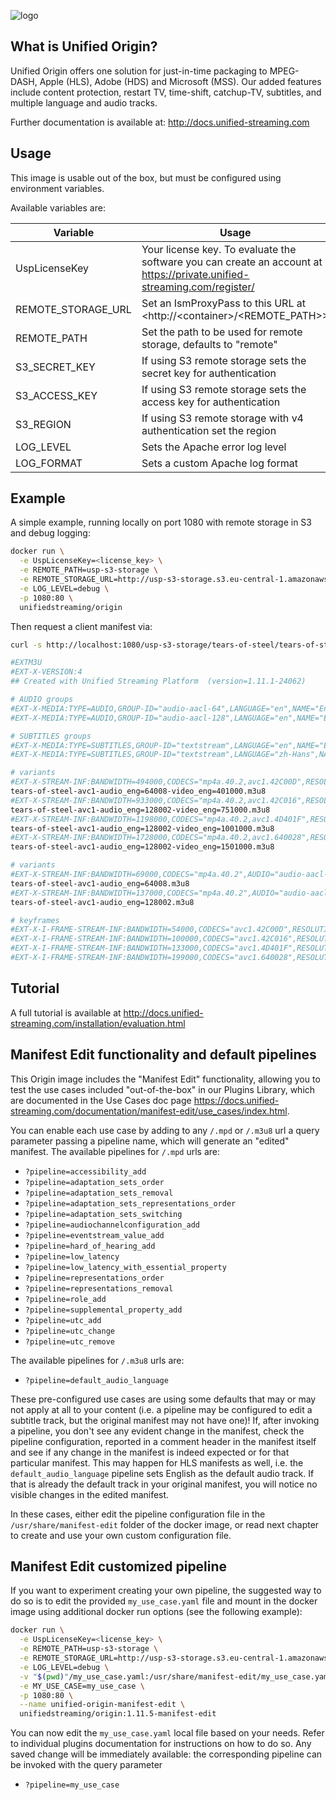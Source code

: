 ![logo](https://raw.githubusercontent.com/unifiedstreaming/origin/master/unifiedstreaming-logo-black.png)

What is Unified Origin?
-----------------------
Unified Origin offers one solution for just-in-time packaging to MPEG-DASH, Apple (HLS), Adobe (HDS) and Microsoft (MSS). Our added features include content protection, restart TV, time-shift, catchup-TV, subtitles, and multiple language and audio tracks.

Further documentation is available at: <http://docs.unified-streaming.com>

Usage
-----
This image is usable out of the box, but must be configured using environment variables.

Available variables are:

|Variable        |Usage   |Mandatory?|
|----------------|--------|----------|
|UspLicenseKey |Your license key. To evaluate the software you can create an account at <https://private.unified-streaming.com/register/>|Yes|
|REMOTE_STORAGE_URL|Set an IsmProxyPass to this URL at <http://<container\>/<REMOTE_PATH\>>|No|
|REMOTE_PATH|Set the path to be used for remote storage, defaults to "remote"|No|
|S3_SECRET_KEY|If using S3 remote storage sets the secret key for authentication|No|
|S3_ACCESS_KEY|If using S3 remote storage sets the access key for authentication|No|
|S3_REGION|If using S3 remote storage with v4 authentication set the region|No|
|LOG_LEVEL|Sets the Apache error log level|No|
|LOG_FORMAT|Sets a custom Apache log format|No|


Example
-------
A simple example, running locally on port 1080 with remote storage in S3 and debug logging:

```bash
docker run \
  -e UspLicenseKey=<license_key> \
  -e REMOTE_PATH=usp-s3-storage \
  -e REMOTE_STORAGE_URL=http://usp-s3-storage.s3.eu-central-1.amazonaws.com/ \
  -e LOG_LEVEL=debug \
  -p 1080:80 \
  unifiedstreaming/origin
```

Then request a client manifest via:
```bash
curl -s http://localhost:1080/usp-s3-storage/tears-of-steel/tears-of-steel-avc1.ism/.m3u8

#EXTM3U
#EXT-X-VERSION:4
## Created with Unified Streaming Platform  (version=1.11.1-24062)

# AUDIO groups
#EXT-X-MEDIA:TYPE=AUDIO,GROUP-ID="audio-aacl-64",LANGUAGE="en",NAME="English",DEFAULT=YES,AUTOSELECT=YES,CHANNELS="2"
#EXT-X-MEDIA:TYPE=AUDIO,GROUP-ID="audio-aacl-128",LANGUAGE="en",NAME="English",DEFAULT=YES,AUTOSELECT=YES,CHANNELS="2"

# SUBTITLES groups
#EXT-X-MEDIA:TYPE=SUBTITLES,GROUP-ID="textstream",LANGUAGE="en",NAME="English",DEFAULT=YES,AUTOSELECT=YES,URI="tears-of-steel-avc1-textstream_eng=1000.m3u8"
#EXT-X-MEDIA:TYPE=SUBTITLES,GROUP-ID="textstream",LANGUAGE="zh-Hans",NAME="Chinese (zh-Hans)",AUTOSELECT=YES,URI="tears-of-steel-avc1-textstream_zh-Hans=1000.m3u8"

# variants
#EXT-X-STREAM-INF:BANDWIDTH=494000,CODECS="mp4a.40.2,avc1.42C00D",RESOLUTION=224x100,FRAME-RATE=24,AUDIO="audio-aacl-64",SUBTITLES="textstream",CLOSED-CAPTIONS=NONE
tears-of-steel-avc1-audio_eng=64008-video_eng=401000.m3u8
#EXT-X-STREAM-INF:BANDWIDTH=933000,CODECS="mp4a.40.2,avc1.42C016",RESOLUTION=448x200,FRAME-RATE=24,AUDIO="audio-aacl-128",SUBTITLES="textstream",CLOSED-CAPTIONS=NONE
tears-of-steel-avc1-audio_eng=128002-video_eng=751000.m3u8
#EXT-X-STREAM-INF:BANDWIDTH=1198000,CODECS="mp4a.40.2,avc1.4D401F",RESOLUTION=784x350,FRAME-RATE=24,AUDIO="audio-aacl-128",SUBTITLES="textstream",CLOSED-CAPTIONS=NONE
tears-of-steel-avc1-audio_eng=128002-video_eng=1001000.m3u8
#EXT-X-STREAM-INF:BANDWIDTH=1728000,CODECS="mp4a.40.2,avc1.640028",RESOLUTION=1680x750,FRAME-RATE=24,VIDEO-RANGE=SDR,AUDIO="audio-aacl-128",SUBTITLES="textstream",CLOSED-CAPTIONS=NONE
tears-of-steel-avc1-audio_eng=128002-video_eng=1501000.m3u8

# variants
#EXT-X-STREAM-INF:BANDWIDTH=69000,CODECS="mp4a.40.2",AUDIO="audio-aacl-64",SUBTITLES="textstream"
tears-of-steel-avc1-audio_eng=64008.m3u8
#EXT-X-STREAM-INF:BANDWIDTH=137000,CODECS="mp4a.40.2",AUDIO="audio-aacl-128",SUBTITLES="textstream"
tears-of-steel-avc1-audio_eng=128002.m3u8

# keyframes
#EXT-X-I-FRAME-STREAM-INF:BANDWIDTH=54000,CODECS="avc1.42C00D",RESOLUTION=224x100,URI="keyframes/tears-of-steel-avc1-video_eng=401000.m3u8"
#EXT-X-I-FRAME-STREAM-INF:BANDWIDTH=100000,CODECS="avc1.42C016",RESOLUTION=448x200,URI="keyframes/tears-of-steel-avc1-video_eng=751000.m3u8"
#EXT-X-I-FRAME-STREAM-INF:BANDWIDTH=133000,CODECS="avc1.4D401F",RESOLUTION=784x350,URI="keyframes/tears-of-steel-avc1-video_eng=1001000.m3u8"
#EXT-X-I-FRAME-STREAM-INF:BANDWIDTH=199000,CODECS="avc1.640028",RESOLUTION=1680x750,VIDEO-RANGE=SDR,URI="keyframes/tears-of-steel-avc1-video_eng=1501000.m3u8"
```

Tutorial
--------
A full tutorial is available at <http://docs.unified-streaming.com/installation/evaluation.html>

Manifest Edit functionality and default pipelines
---------------------------------------------------

This Origin image includes the "Manifest Edit" functionality, allowing you to
test the use cases included "out-of-the-box" in our Plugins Library, which
are documented in the Use Cases doc page 
<https://docs.unified-streaming.com/documentation/manifest-edit/use_cases/index.html>.

You can enable each use case by adding to any `/.mpd` or `/.m3u8` url a query
parameter passing a pipeline name, which will generate an "edited" manifest.
The available pipelines for `/.mpd` urls are:

- `?pipeline=accessibility_add`
- `?pipeline=adaptation_sets_order`
- `?pipeline=adaptation_sets_removal`
- `?pipeline=adaptation_sets_representations_order`
- `?pipeline=adaptation_sets_switching`
- `?pipeline=audiochannelconfiguration_add`
- `?pipeline=eventstream_value_add`
- `?pipeline=hard_of_hearing_add`
- `?pipeline=low_latency`
- `?pipeline=low_latency_with_essential_property`
- `?pipeline=representations_order`
- `?pipeline=representations_removal`
- `?pipeline=role_add`
- `?pipeline=supplemental_property_add`
- `?pipeline=utc_add`
- `?pipeline=utc_change`
- `?pipeline=utc_remove`

The available pipelines for `/.m3u8` urls are:

- `?pipeline=default_audio_language`

These pre-configured use cases are using some defaults that may or may not
apply at all to your content (i.e. a pipeline may be configured to edit a
subtitle track, but the original manifest may not have one)! If, after invoking
a pipeline, you don't see any evident change in the manifest, check the
pipeline configuration, reported in a comment header in the manifest itself and
see if any change in the manifest is indeed expected or for that particular
manifest.
This may happen for HLS manifests as well, i.e. the `default_audio_language` 
pipeline sets English as the default audio track. If
that is already the default track in your original manifest, you will notice
no visible changes in the edited manifest.

In these cases, either edit the pipeline
configuration file in the `/usr/share/manifest-edit` folder of the
docker image, or read next chapter to create and use your own custom
configuration file.

Manifest Edit customized pipeline
---------------------------------

If you want to experiment creating your own pipeline, the suggested way to
do so is to edit the provided `my_use_case.yaml` file and mount in the docker
image using additional docker run options (see the following example):

```bash
docker run \
  -e UspLicenseKey=<license_key> \
  -e REMOTE_PATH=usp-s3-storage \
  -e REMOTE_STORAGE_URL=http://usp-s3-storage.s3.eu-central-1.amazonaws.com/ \
  -e LOG_LEVEL=debug \
  -v "$(pwd)"/my_use_case.yaml:/usr/share/manifest-edit/my_use_case.yaml \
  -e MY_USE_CASE=my_use_case \
  -p 1080:80 \
  --name unified-origin-manifest-edit \
  unifiedstreaming/origin:1.11.5-manifest-edit
```

You can now edit the `my_use_case.yaml` local file based on your needs. Refer
to individual plugins documentation for instructions on how to do so. Any
saved change will be immediately available: the corresponding pipeline can be
invoked with the query parameter

- `?pipeline=my_use_case`